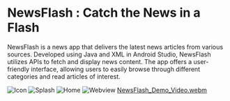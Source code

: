 # NewsFlash : Catch the News in a Flash
NewsFlash is a news app that delivers the latest news articles from various sources. Developed using Java and XML in Android Studio, NewsFlash utilizes APIs to fetch and display news content. The app offers a user-friendly interface, allowing users to easily browse through different categories and read articles of interest.

 ![Icon](https://github.com/user-attachments/assets/d0d8ecab-fe47-4a94-85e4-5570c53419ce)  ![Splash](https://github.com/user-attachments/assets/d6094261-8bd1-43e7-b334-ea91b684a852) ![Home](https://github.com/user-attachments/assets/1c848735-c929-4eb8-8e49-794f6fe1a90e)  ![Webview](https://github.com/user-attachments/assets/3997d1d7-3a45-46d5-bf87-e45e299089c1) 
 [NewsFlash_Demo_Video.webm](https://github.com/kisankumarbhagat/NewsFlash/assets/101442811/79317e0f-18fe-4de9-bb67-1e9584beee4e)

